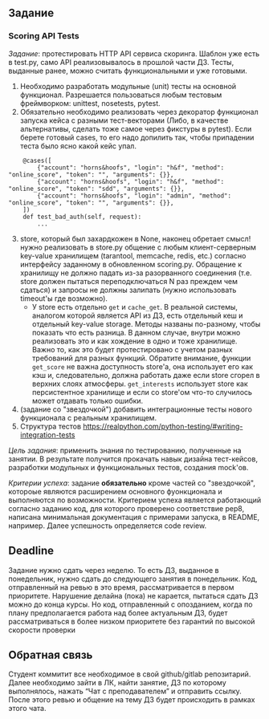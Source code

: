## Задание
### Scoring API Tests

*Задание*: протестировать HTTP API сервиса скоринга. Шаблон уже есть в test.py, само API реализовывалось в прошлой части ДЗ. Тесты, выданные ранее, можно считать функциональными и уже готовыми.
1. Необходимо разработать модульные (unit) тесты на основной функционал. Разрешается пользоваться любым тестовым фреймворком: unittest, nosetests, pytest. 
2. Обязательно необходимо реализовать через декоратор функционал запуска кейса с разными тест-векторами (Либо, в качестве альтернативы, сделать тоже самое через фикстуры в pytest). Если берете готовый cases, то его надо допилить так, чтобы припадении теста было ясно какой кейс упал.

```
    @cases([
        {"account": "horns&hoofs", "login": "h&f", "method": "online_score", "token": "", "arguments": {}},
        {"account": "horns&hoofs", "login": "h&f", "method": "online_score", "token": "sdd", "arguments": {}},
        {"account": "horns&hoofs", "login": "admin", "method": "online_score", "token": "", "arguments": {}},
    ])
    def test_bad_auth(self, request):
    	...
```

3. store, который был захардкожен в None, наконец обретает смысл! нужно реализовать в store.py общение с любым клиент-серверным key-value хранилищем (tarantool, memcache, redis, etc.) согласно интерфейсу заданному в обновленном scoring.py. Обращение к хранилищу не должно падать из-за разорванного соединения (т.е. store должен пытаться переподключаться N раз преждем чем сдаться) и запросы не должны залипать (нужно использовать timeout'ы где возможно).
	* У store есть отдельно `get` и `cache_get`. В реальной системы, аналогом которой является API из ДЗ, есть отдельный кеш и отдельный key-value storage. Методы названы по-разному, чтобы показать что есть разница. В данном случае, внутри можно реализовать это и как хождение в одно и тоже хранилище. Важно то, как это будет протестировано с учетом разных требований для разных функций.  Обратите внимание, функции `get_score` не важна доступность store'а, она использует его как кэш и, следовательно, должна работать даже если store сгорел в верхних слоях атмосферы. `get_interests` использует store как персистентное хранилище и если со store'ом что-то случилось может отдавать только ошибки.
4. (задание со "звездочкой") добавить интеграционные тесты нового функционала c реальным хранилищем.
5. Структура тестов https://realpython.com/python-testing/#writing-integration-tests

*Цель задания*: применить знания по тестированию, полученные на занятии. В результате получится прокачать навык дизайна тест-кейсов, разработки модульных и функциональных тестов, создания mock'ов.

*Критерии успеха*: задание __обязательно__ кроме частей со "звездочкой", котороые являются расширением основного фуонкционала и выполняются по возможности. Критерием успеха является работающий согласно заданию код, для которого проверено соответствие pep8, написана минимальная документация с примерами запуска, в README, например. Далее успешность определяется code review.

## Deadline
Задание нужно сдать через неделю. То есть ДЗ, выданное в понедельник, нужно сдать до следующего занятия в понедельник. Код, отправленный на ревью в это время, рассматривается в первом приоритете. Нарушение делайна (пока) не карается, пытаться сдать ДЗ можно до конца курсы. Но код, отправленный с опозданием, когда по плану предполагается работа над более актуальным ДЗ, будет рассматриваться в более низком приоритете без гарантий по высокой скорости проверки

## Обратная связь
Cтудент коммитит все необходимое в свой github/gitlab репозитарий. Далее необходимо зайти в ЛК, найти занятие, ДЗ по которому выполнялось, нажать “Чат с преподавателем” и отправить ссылку. После этого ревью и общение на тему ДЗ будет происходить в рамках этого чата.
